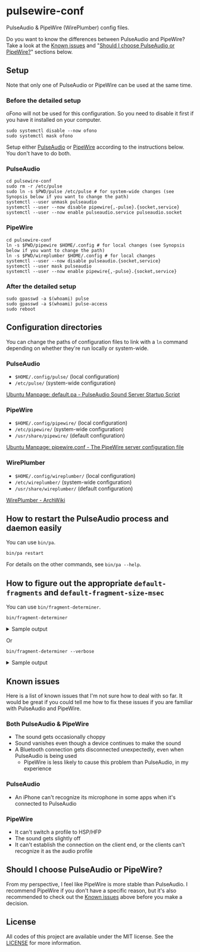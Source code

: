 # pulsewire-conf
PulseAudio & PipeWire (WirePlumber) config files.

Do you want to know the differences between PulseAudio and PipeWire? Take a look at the [Known issues](#known-issues) and "[Should I choose PulseAudio or PipeWire?](#should-i-choose-pulseaudio-or-pipewire)" sections below.



## Setup
Note that only one of PulseAudio or PipeWire can be used at the same time.

### Before the detailed setup
oFono will not be used for this configuration. So you need to disable it first if you have it installed on your computer.

```shell
sudo systemctl disable --now ofono
sudo systemctl mask ofono
```

Setup either [PulseAudio](#pulseaudio) or [PipeWire](#pipewire) according to the instructions below. You don't have to do both.

### PulseAudio
```shell
cd pulsewire-conf
sudo rm -r /etc/pulse
sudo ln -s $PWD/pulse /etc/pulse # for system-wide changes (see Synopsis below if you want to change the path)
systemctl --user unmask pulseaudio
systemctl --user --now disable pipewire{,-pulse}.{socket,service}
systemctl --user --now enable pulseaudio.service pulseaudio.socket
```

### PipeWire
```shell
cd pulsewire-conf
ln -s $PWD/pipewire $HOME/.config # for local changes (see Synopsis below if you want to change the path)
ln -s $PWD/wireplumber $HOME/.config # for local changes
systemctl --user --now disable pulseaudio.{socket,service}
systemctl --user mask pulseaudio
systemctl --user --now enable pipewire{,-pulse}.{socket,service}
```

### After the detailed setup
```shell
sudo gpasswd -a $(whoami) pulse
sudo gpasswd -a $(whoami) pulse-access
sudo reboot
```



## Configuration directories
You can change the paths of configuration files to link with a `ln` command depending on whether they're run locally or system-wide.

### PulseAudio
* `$HOME/.config/pulse/` (local configuration)
* `/etc/pulse/` (system-wide configuration)

[Ubuntu Manpage: default.pa - PulseAudio Sound Server Startup Script](https://manpages.ubuntu.com/manpages/bionic/man5/default.pa.5.html)

### PipeWire
* `$HOME/.config/pipewire/` (local configuration)
* `/etc/pipewire/` (system-wide configuration)
* `/usr/share/pipewire/` (default configuration)

[Ubuntu Manpage: pipewire.conf - The PipeWire server configuration file](https://manpages.ubuntu.com/manpages/impish/man5/pipewire.conf.5.html)

### WirePlumber
* `$HOME/.config/wireplumber/` (local configuration)
* `/etc/wireplumber/` (system-wide configuration)
* `/usr/share/wireplumber/` (default configuration)

[WirePlumber - ArchWiki](https://wiki.archlinux.org/title/WirePlumber#:~:text=WirePlumber%27s%20configuration%20is,(stock%20configuration).)



## How to restart the PulseAudio process and daemon easily
You can use `bin/pa`.

```shell
bin/pa restart
```

For details on the other commands, see `bin/pa --help`.



## How to figure out the appropriate `default-fragments` and `default-fragment-size-msec`
You can use `bin/fragment-determiner`.

```shell
bin/fragment-determiner
```

<details>
<summary>Sample output</summary>

```
sink 0 "alsa_output.usb-ZOOM_Corporation_U-44-00.analog-surround-40" with sample spec s32le 4ch 48000Hz and channel map front-left,front-right,rear-left,rear-right
        default-fragments = 2
        default-fragment-size-msec = 250

source 1 "alsa_input.usb-ZOOM_Corporation_U-44-00.multichannel-input" with sample spec s32le 4ch 48000Hz and channel map front-left,front-right,rear-left,rear-right
        default-fragments = 2
        default-fragment-size-msec = 250

sink 1 "alsa_output.platform-bcm2835_audio.stereo-fallback" with sample spec s16le 2ch 48000Hz and channel map front-left,front-right
        default-fragments = 2
        default-fragment-size-msec = 31
```
</details>

Or

```shell
bin/fragment-determiner --verbose
```

<details>
<summary>Sample output</summary>

```
sink 0 "alsa_output.usb-ZOOM_Corporation_U-44-00.analog-surround-40" with sample spec s32le 4ch 48000Hz and channel map front-left,front-right,rear-left,rear-right
        values used in calculations:
                sample_rate = 48000
                alsa.resolution_bits = 32
                device.buffering.buffer_size = 1536000
                device.buffering.fragment_size = 768000

        default-fragments = 2
                  (buffer_size / (sample_rate * resolution_bit * 2) * 1000) / fragment_size_msec
                = (1536000 / (48000 * 32 * 2) * 1000) / 250
                = 2

        default-fragment-size-msec = 250
                  fragment_size / (sample_rate * resolution_bit * 2) * 1000
                = 768000 / (48000 * 32 * 2) * 1000
                = 250

source 1 "alsa_input.usb-ZOOM_Corporation_U-44-00.multichannel-input" with sample spec s32le 4ch 48000Hz and channel map front-left,front-right,rear-left,rear-right
        values used in calculations:
                sample_rate = 48000
                alsa.resolution_bits = 32
                device.buffering.buffer_size = 1536000
                device.buffering.fragment_size = 768000

        default-fragments = 2
                  (buffer_size / (sample_rate * resolution_bit * 2) * 1000) / fragment_size_msec
                = (1536000 / (48000 * 32 * 2) * 1000) / 250
                = 2

        default-fragment-size-msec = 250
                  fragment_size / (sample_rate * resolution_bit * 2) * 1000
                = 768000 / (48000 * 32 * 2) * 1000
                = 250

sink 1 "alsa_output.platform-bcm2835_audio.stereo-fallback" with sample spec s16le 2ch 48000Hz and channel map front-left,front-right
        values used in calculations:
                sample_rate = 48000
                alsa.resolution_bits = 16
                device.buffering.buffer_size = 96000
                device.buffering.fragment_size = 48000

        default-fragments = 2
                  (buffer_size / (sample_rate * resolution_bit * 2) * 1000) / fragment_size_msec
                = (96000 / (48000 * 16 * 2) * 1000) / 31
                = 2

        default-fragment-size-msec = 31
                  fragment_size / (sample_rate * resolution_bit * 2) * 1000
                = 48000 / (48000 * 16 * 2) * 1000
                = 31
```
</details>



## Known issues
Here is a list of known issues that I'm not sure how to deal with so far. It would be great if you could tell me how to fix these issues if you are familiar with PulseAudio and PipeWire.

### Both PulseAudio & PipeWire
* The sound gets occasionally choppy
* Sound vanishes even though a device continues to make the sound
* A Bluetooth connection gets disconnected unexpectedly, even when PulseAudio is being used
    * PipeWire is less likely to cause this problem than PulseAudio, in my experience

### PulseAudio
* An iPhone can't recognize its microphone in some apps when it's connected to PulseAudio

### PipeWire
* It can't switch a profile to HSP/HFP
* The sound gets slightly off
* It can't establish the connection on the client end, or the clients can't recognize it as the audio profile



## Should I choose PulseAudio or PipeWire?
From my perspective, I feel like PipeWire is more stable than PulseAudio. I recommend PipeWire if you don't have a specific reason, but it's also recommended to check out the [Known issues](#known-issues) above before you make a decision.



## License
All codes of this project are available under the MIT license. See the [LICENSE](/LICENSE) for more information.
